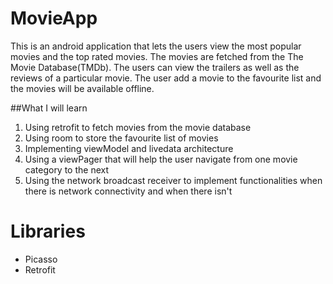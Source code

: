 # MovieApp
This is an android application that lets the users view the most popular movies and the top rated movies.
The movies are fetched from the The Movie Database(TMDb).
The users can view the trailers as well as the reviews of a particular movie.
The user add a movie to the favourite list and the movies will be available offline.

##What I will learn
1) Using retrofit to fetch movies from the movie database
2) Using room to store the favourite list of movies
3) Implementing viewModel and livedata architecture
4) Using a viewPager that will help the user navigate from one movie category to the next
5) Using the network broadcast receiver to implement functionalities when there is network connectivity and when there isn't

# Libraries
- Picasso
- Retrofit
